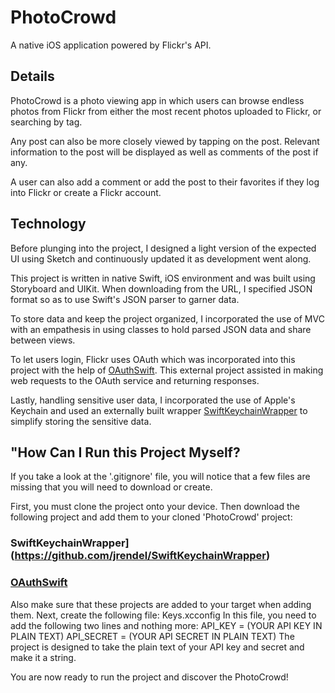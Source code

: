 # PhotoCrowd
A native iOS application powered by Flickr's API.

## Details
PhotoCrowd is a photo viewing app in which users can browse endless photos from Flickr from either the most recent photos uploaded to Flickr, or searching by tag.

Any post can also be more closely viewed by tapping on the post. Relevant information to the post will be displayed as well as comments of the post if any.

A user can also add a comment or add the post to their favorites if they log into Flickr or create a Flickr account.

## Technology
Before plunging into the project, I designed a light version of the expected UI using Sketch and continuously updated it as development went along.

This project is written in native Swift, iOS environment and was built using Storyboard and UIKit. When downloading from the URL, I specified JSON format so as to use Swift's JSON parser to garner data.

To store data and keep the project organized, I incorporated the use of MVC with an empathesis in using classes to hold parsed JSON data and share between views.

To let users login, Flickr uses OAuth which was incorporated into this project with the help of [OAuthSwift](https://github.com/OAuthSwift/OAuthSwift). This external project assisted in making web requests to the OAuth service and returning responses.

Lastly, handling sensitive user data, I incorporated the use of Apple's Keychain and used an externally built wrapper [SwiftKeychainWrapper](https://github.com/jrendel/SwiftKeychainWrapper) to simplify storing the sensitive data.


## "How Can I Run this Project Myself?
If you take a look at the '.gitignore' file, you will notice that a few files are missing that you will need to download or create.

First, you must clone the project onto your device. Then download the following project and add them to your cloned 'PhotoCrowd' project:
### SwiftKeychainWrapper](https://github.com/jrendel/SwiftKeychainWrapper)
### [OAuthSwift](https://github.com/OAuthSwift/OAuthSwift)
Also make sure that these projects are added to your target when adding them.
Next, create the following file:
Keys.xcconfig
In this file, you need to add the following two lines and nothing more:
API_KEY = (YOUR API KEY IN PLAIN TEXT)
API_SECRET = (YOUR API SECRET IN PLAIN TEXT)
The project is designed to take the plain text of your API key and secret and make it a string.

You are now ready to run the project and discover the PhotoCrowd!
